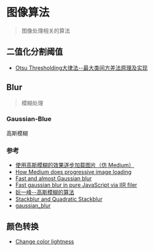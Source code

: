 # 图像算法
> 图像处理相关的算法

## 二值化分割阈值

- [Otsu Thresholding大律法--最大类间方差法原理及实现](http://www.labbookpages.co.uk/software/imgProc/otsuThreshold.html)


## Blur
> 模糊处理

### Gaussian-Blue
高斯模糊


### 参考
- [使用高斯模糊的效果逐步加载图片（仿 Medium）](https://segmentfault.com/a/1190000006743512)
- [How Medium does progressive image loading](https://jmperezperez.com/blog/medium-image-progressive-loading-placeholder/)
- [Fast and almost Gaussian blur ](https://github.com/flozz/StackBlur)
- [Fast gaussian blur in pure JavaScript via IIR filer ](https://github.com/nodeca/glur)
- [妧一峰--高斯模糊的算法](http://ruanyifeng.com/blog/2012/11/gaussian_blur.html)
- [Stackblur and Quadratic Stackblur](https://observablehq.com/@jobleonard/mario-klingemans-stackblur)
- [gaussian_blur](https://github.com/Sachs27/gaussian_blur)

## 颜色转换

- [Change color lightness](https://www.30secondsofcode.org/js/s/change-lightness/)

